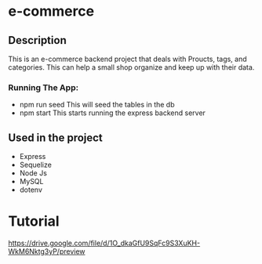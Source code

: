 # e-commerce

## Description
This is an e-commerce backend project that deals with Proucts, tags, and categories. This can help a small shop organize and keep up with their data.

### Running The App:
* npm run seed
This will seed the tables in the db
* npm start
This starts running the express backend server
 

## Used in the project
* Express
* Sequelize
* Node Js
* MySQL
* dotenv


# Tutorial
https://drive.google.com/file/d/1O_dkaGfU9SqFc9S3XuKH-WkM6Nktg3yP/preview
